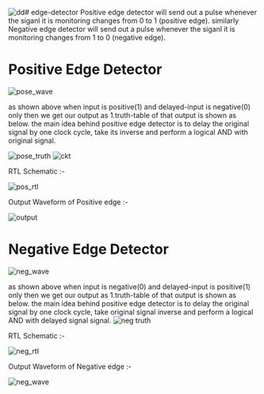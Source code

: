 ![dd](https://github.com/purveshthummar/edge-detector/assets/140932979/0f6ba870-2c37-4b7b-b093-74c4051f47f4)# edge-detector
Positive edge detector will send out a pulse whenever the siganl it is monitoring changes from 0 to 1 (positive edge). similarly Negative edge detector will send out a pulse whenever the siganl it is monitoring changes from 1 to 0 (negative edge).
# Positive Edge Detector
![pose_wave](https://github.com/purveshthummar/edge-detector/assets/140932979/a580fe1b-6600-42eb-a6cf-2723eeddd527)

as shown above when input is positive(1) and delayed-input is negative(0) only then we get our output as 1.truth-table of that output is shown as below. 
the main idea behind positive edge detector is to delay the original signal by one clock cycle, take its inverse and perform a logical AND with original signal.

![pose_truth](https://github.com/purveshthummar/edge-detector/assets/140932979/6f655be2-cbcc-468e-9fe3-b7e35e1b574d) ![ckt](https://github.com/purveshthummar/edge-detector/assets/140932979/c6b87fd1-83e0-41c4-bc2e-d57b607bb66d)

RTL Schematic :-

![pos_rtl](https://github.com/purveshthummar/edge-detector/assets/140932979/41a2de6b-2b32-497e-9d17-f24818c770a1)

Output Waveform of Positive edge :-

![output](https://github.com/purveshthummar/edge-detector/assets/140932979/c0a11de3-47f4-4de6-9e76-ed607101b1ba)
# Negative Edge Detector
![neg_wave](https://github.com/purveshthummar/edge-detector/assets/140932979/13171ff4-ef67-4736-bddc-526d3c7cafc2)


as shown above when input is negative(0) and delayed-input is positive(1) only then we get our output as 1.truth-table of that output is shown as below. 
the main idea behind positive edge detector is to delay the original signal by one clock cycle, take original signal inverse and perform a logical AND with delayed signal signal.
![neg truth](https://github.com/purveshthummar/edge-detector/assets/140932979/8c615179-ce91-4837-94fa-d6eea9603578)

RTL Schematic :-

![neg_rtl](https://github.com/purveshthummar/edge-detector/assets/140932979/d65f5e4d-dd2c-450c-891b-76241d3eadcc)

Output Waveform of Negative edge :-

![neg_wave](https://github.com/purveshthummar/edge-detector/assets/140932979/a8fd93a8-fa2a-470b-bfbf-2f057811dc1e)










